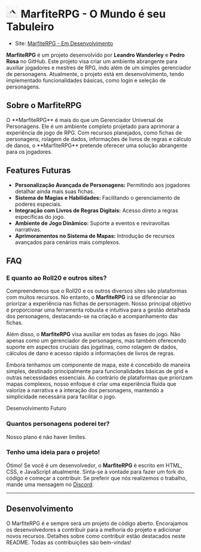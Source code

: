 <h1>
    <img width="32" src="/assets/logos/marfite.jpeg">
    MarfiteRPG - O Mundo é seu Tabuleiro
</h1>

* Site: [MarfiteRPG - Em Desenvolvimento](https://github.com/leandro-odev/MarfiteRPG)

**MarfiteRPG** é um projeto desenvolvido por **Leandro Wanderley** e **Pedro Rosa** no GitHub. Este projeto visa criar um ambiente abrangente para auxiliar jogadores e mestres de RPG, indo além de um simples gerenciador de personagens. Atualmente, o projeto está em desenvolvimento, tendo implementado funcionalidades básicas, como login e seleção de personagens.


<h2>Sobre o MarfiteRPG</h2>
O **MarfiteRPG** é mais do que um Gerenciador Universal de Personagens. Ele é um ambiente completo projetado para aprimorar a experiência de jogo de RPG. Com recursos planejados, como fichas de personagens, rolagem de dados, informações de livros de regras e cálculo de danos, o **MarfiteRPG** pretende oferecer uma solução abrangente para os jogadores.

## Features Futuras

- **Personalização Avançada de Personagens:** Permitindo aos jogadores detalhar ainda mais suas fichas.
- **Sistema de Magias e Habilidades:** Facilitando o gerenciamento de poderes especiais.
- **Integração com Livros de Regras Digitais:** Acesso direto a regras específicas do jogo.
- **Ambiente de Jogo Dinâmico:** Suporte a eventos e reviravoltas narrativas.
- **Aprimoramentos no Sistema de Mapas:** Introdução de recursos avançados para cenários mais complexos.

## FAQ

### E quanto ao Roll20 e outros sites?

Compreendemos que o Roll20 e os outros diversos sites são plataformas com muitos recursos. No entanto, o **MarfiteRPG** irá se diferenciar ao priorizar a experiência nas fichas de personagem. Nosso principal objetivo é proporcionar uma ferramenta robusta e intuitiva para a gestão detalhada dos personagens, destacando-se na criação e acompanhamento das fichas.

Além disso, o **MarfiteRPG** visa auxiliar em todas as fases do jogo. Não apenas como um gerenciador de personagens, mas também oferecendo suporte em aspectos cruciais das jogatinas, como rolagem de dados, cálculos de dano e acesso rápido a informações de livros de regras.

Embora tenhamos um componente de mapa, este é concebido de maneira simples, destinado principalmente para funcionalidades básicas de grid e outras necessidades essenciais. Ao contrário de plataformas que priorizam mapas complexos, nosso enfoque é criar uma experiência fluida que valorize a narrativa e a interação dos personagens, mantendo a simplicidade necessária para facilitar o jogo.

Desenvolvimento Futuro

### Quantos personagens poderei ter?

Nosso plano é não haver limites.

### Tenho uma ideia para o projeto!

Ótimo! Se você é um desenvolvedor, o **MarfiteRPG** é escrito em HTML, CSS, e JavaScript atualmente. Sinta-se à vontade para fazer um fork do código e começar a contribuir. Se preferir que nós realizemos o trabalho, mande uma mensagem no [Discord](https://discord.gg/WpA49RCAy6).

---

## Desenvolvimento

O MarfiteRPG é e sempre será um projeto de código aberto. Encorajamos os desenvolvedores a contribuir para a melhoria do projeto e adicionar novos recursos. Detalhes sobre como contribuir estão destacados neste README. Todas as contribuições são bem-vindas!